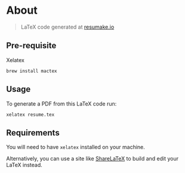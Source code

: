 # About
> LaTeX code generated at [resumake.io](https://resumake.io)

## Pre-requisite
Xelatex
	
	brew install mactex

## Usage
To generate a PDF from this LaTeX code run:

    xelatex resume.tex

## Requirements
You will need to have `xelatex` installed on your machine.

Alternatively, you can use a site like [ShareLaTeX](https://sharelatex.com) to build and edit your LaTeX instead.
